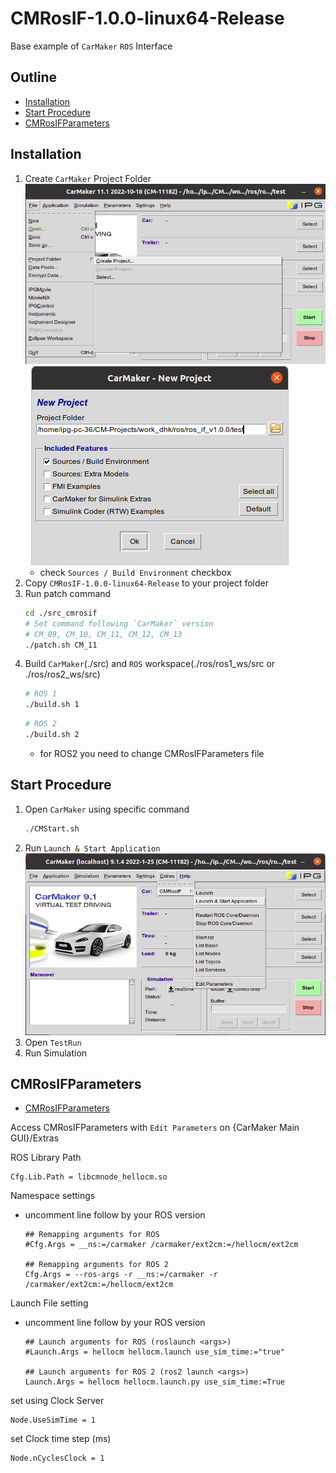 # CMRosIF-1.0.0-linux64-Release

Base example of `CarMaker` `ROS` Interface

## Outline

- [Installation](#installation)
- [Start Procedure](#Start-Procedure)
- [CMRosIFParameters](#CMRosIFParameters)


## Installation

1. Create `CarMaker` Project Folder
![Alt text](/doc/pic/create_project_folder.png)
![Alt text](/doc/pic/create_project_folder2.png)
    - check `Sources / Build Environment` checkbox
2. Copy `CMRosIF-1.0.0-linux64-Release` to your project folder
3. Run patch command
    ```bash
    cd ./src_cmrosif
    # Set command following `CarMaker` version
    # CM_09, CM_10, CM_11, CM_12, CM_13
    ./patch.sh CM_11
    ```
4. Build `CarMaker`(./src) and `ROS` workspace(./ros/ros1_ws/src or ./ros/ros2_ws/src)
    ```bash
    # ROS 1
    ./build.sh 1
    ```
    ```bash
    # ROS 2
    ./build.sh 2
    ```
    - for ROS2 you need to change CMRosIFParameters file

## Start Procedure

1. Open `CarMaker` using specific command
    ```bash
    ./CMStart.sh
    ```
2. Run `Launch & Start Application`
![Alt text](/doc/pic/launch_&_start_application.png)
3. Open `TestRun`
4. Run Simulation

## CMRosIFParameters
- [CMRosIFParameters](Data/Config/CMRosIFParameters)

Access CMRosIFParameters with `Edit Parameters` on {CarMaker Main GUI}/Extras

ROS Library Path
```
Cfg.Lib.Path = libcmnode_hellocm.so
```

Namespace settings
- uncomment line follow by your ROS version
    ```
    ## Remapping arguments for ROS
    #Cfg.Args = __ns:=/carmaker /carmaker/ext2cm:=/hellocm/ext2cm

    ## Remapping arguments for ROS 2
    Cfg.Args = --ros-args -r __ns:=/carmaker -r /carmaker/ext2cm:=/hellocm/ext2cm
    ```

Launch File setting
- uncomment line follow by your ROS version

    ```
    ## Launch arguments for ROS (roslaunch <args>)
    #Launch.Args = hellocm hellocm.launch use_sim_time:="true"

    ## Launch arguments for ROS 2 (ros2 launch <args>)
    Launch.Args = hellocm hellocm.launch.py use_sim_time:=True
    ```

set using Clock Server
```
Node.UseSimTime = 1
```

set Clock time step (ms)
```
Node.nCyclesClock = 1
```